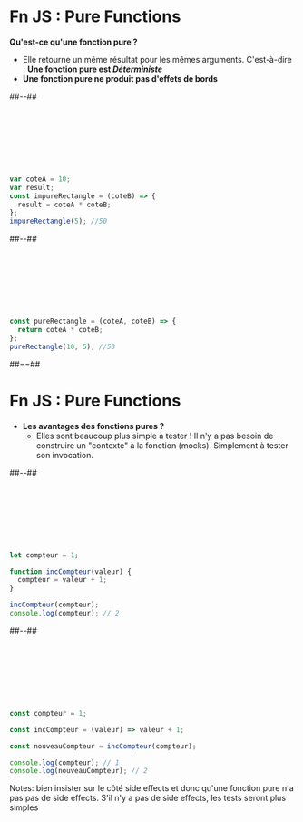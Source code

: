 <!-- .slide: class="two-column-layout" -->

# Fn JS : Pure Functions

**Qu'est-ce qu'une fonction pure ?**

- Elle retourne un même résultat pour les mêmes arguments. C'est-à-dire : **Une fonction pure est _Déterministe_**
- **Une fonction pure ne produit pas d'effets de bords**

##--##

<!-- .slide: class="with-code" -->

&nbsp;  
 &nbsp;  
 &nbsp;  
 &nbsp;  
 &nbsp;  
 &nbsp;

```javascript
var coteA = 10;
var result;
const impureRectangle = (coteB) => {
  result = coteA * coteB;
};
impureRectangle(5); //50
```

##--##

<!-- .slide: class="with-code" -->

&nbsp;  
 &nbsp;  
 &nbsp;  
 &nbsp;  
 &nbsp;  
 &nbsp;

```javascript
const pureRectangle = (coteA, coteB) => {
  return coteA * coteB;
};
pureRectangle(10, 5); //50
```

##==##

<!-- .slide: class="two-column-layout" -->

# Fn JS : Pure Functions

- **Les avantages des fonctions pures ?**
  - Elles sont beaucoup plus simple à tester ! Il n'y a pas besoin de construire un "contexte" à la fonction (mocks). Simplement à tester son invocation.

##--##

<!-- .slide: class="with-code" -->

&nbsp;  
 &nbsp;  
 &nbsp;  
 &nbsp;  
 &nbsp;  
 &nbsp;

```javascript
let compteur = 1;

function incCompteur(valeur) {
  compteur = valeur + 1;
}

incCompteur(compteur);
console.log(compteur); // 2
```

##--##

<!-- .slide: class="with-code" -->

&nbsp;  
 &nbsp;  
 &nbsp;  
 &nbsp;  
 &nbsp;  
 &nbsp;

```javascript
const compteur = 1;

const incCompteur = (valeur) => valeur + 1;

const nouveauCompteur = incCompteur(compteur);

console.log(compteur); // 1
console.log(nouveauCompteur); // 2
```

Notes:
bien insister sur le côté side effects et donc qu'une fonction pure n'a pas pas de side effects. S'il n'y a pas de side effects, les tests seront plus simples
